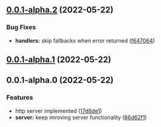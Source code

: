 ## [0.0.1-alpha.2](https://github.com/prostojs/http/compare/v0.0.1-alpha.1...v0.0.1-alpha.2) (2022-05-22)


### Bug Fixes

* **handlers:** skip fallbacks when error returned ([f647064](https://github.com/prostojs/http/commit/f647064d15b09f8e6d63b187ddf08e48c08aabb6))



## [0.0.1-alpha.1](https://github.com/prostojs/http/compare/v0.0.1-alpha.0...v0.0.1-alpha.1) (2022-05-22)



## 0.0.1-alpha.0 (2022-05-22)


### Features

* http server implemented ([17d8de1](https://github.com/prostojs/http/commit/17d8de11b29f4e235d22d4c47e2dc6cc0a8ee16b))
* **server:** keep imroving server functionality ([86d62f1](https://github.com/prostojs/http/commit/86d62f153ddbbcad507742d8e43ea049a686f61b))



